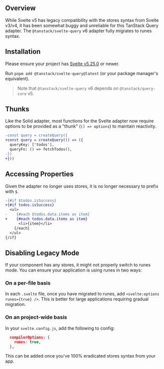 ## Overview

While Svelte v5 has legacy compatibility with the stores syntax from Svelte v3/v4, it has been somewhat buggy and unreliable for this TanStack Query adapter. The `@tanstack/svelte-query` v6 adapter fully migrates to runes syntax.

## Installation

Please ensure your project has [Svelte v5.25.0](https://github.com/sveltejs/svelte/releases/tag/svelte%405.25.0) or newer.

Run `pnpm add @tanstack/svelte-query@latest` (or your package manager's equivalent).

> Note that `@tanstack/svelte-query` v6 depends on `@tanstack/query-core` v5.

## Thunks

Like the Solid adapter, most functions for the Svelte adapter now require options to be provided as a "thunk" (`() => options`) to maintain reactivity.

```diff
-const query = createQuery({
+const query = createQuery(() => ({
  queryKey: ['todos'],
  queryFn: () => fetchTodos(),
-})
+}))
```

## Accessing Properties

Given the adapter no longer uses stores, it is no longer necessary to prefix with `$`.

```diff
-{#if $todos.isSuccess}
+{#if todos.isSuccess}
  <ul>
-    {#each $todos.data.items as item}
+    {#each todos.data.items as item}
      <li>{item}</li>
    {/each}
  </ul>
{/if}
```

## Disabling Legacy Mode

If your component has any stores, it might not properly switch to runes mode. You can ensure your application is using runes in two ways:

### On a per-file basis

In each `.svelte` file, once you have migrated to runes, add `<svelte:options runes={true} />`. This is better for large applications requiring gradual migration.

### On an project-wide basis

In your `svelte.config.js`, add the following to config:

```json
  compilerOptions: {
    runes: true,
  },
```

This can be added once you've 100% eradicated stores syntax from your app.
